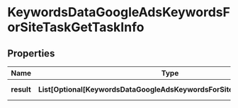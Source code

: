 # KeywordsDataGoogleAdsKeywordsForSiteTaskGetTaskInfo


## Properties

| Name | Type | Description | Notes |
|------------ | ------------- | ------------- | -------------|
**result** | **List[Optional[KeywordsDataGoogleAdsKeywordsForSiteTaskGetResultInfo]]** | array of results |[optional]|